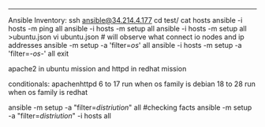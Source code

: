 ---
Ansible Inventory:
ssh ansible@34.214.4.177
cd test/
cat
 hosts
ansible -i hosts -m ping all
ansible -i hosts -m setup all
ansible -i hosts -m setup all >ubuntu.json
vi ubuntu.json # will observe what connect io nodes and ip addresses
ansible -m setup -a 'filter=*os*' all
ansible -i hosts -m setup -a 'filter=*-os-*' all
exit

apache2 in ubuntu mission and httpd in redhat mission


conditionals:
apachenhttpd 6 to 17 run when os family is debian
18 to 28 run when os family is redhat

ansible -m setup -a "filter=*distriution*" all #checking facts
ansible -m setup -a "filter=*distriution*" -i hosts all

